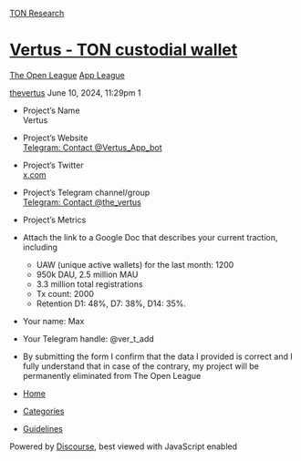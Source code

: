 [TON Research](/)

# [Vertus - TON custodial wallet](/t/vertus-ton-custodial-wallet/24648)

[The Open League](/c/the-open-league/app-leaderboard/58)  [App League](/c/the-open-league/app-leaderboard/58) 

    

[thevertus](https://tonresear.ch/u/thevertus)  June 10, 2024, 11:29pm  1

*   Project’s Name  
    Vertus
    
*   Project’s Website  
    [Telegram: Contact @Vertus\_App\_bot](https://t.me/Vertus_App_bot)
    
*   Project’s Twitter  
    [x.com](https://x.com/the_vertus)
    
*   Project’s Telegram channel/group  
    [Telegram: Contact @the\_vertus](https://t.me/the_vertus)
    
*   Project’s Metrics
    
*   Attach the link to a Google Doc that describes your current traction, including
    
    *   UAW (unique active wallets) for the last month: 1200
    *   950k DAU, 2.5 million MAU
    *   3.3 million total registrations
    *   Tx count: 2000
    *   Retention D1: 48%, D7: 38%, D14: 35%.
*   Your name: Max
    
*   Your Telegram handle: @ver\_t\_add
    
*   By submitting the form I confirm that the data I provided is correct and I fully understand that in case of the contrary, my project will be permanently eliminated from The Open League
    

 

*   [Home](/)
*   [Categories](/categories)
*   [Guidelines](/guidelines)

Powered by [Discourse](https://www.discourse.org), best viewed with JavaScript enabled